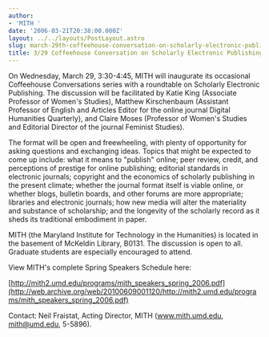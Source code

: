 ```yaml
---
author:
- 'MITH '
date: '2006-03-21T20:38:00.000Z'
layout: ../../layouts/PostLayout.astro
slug: march-29th-coffeehouse-conversation-on-scholarly-electronic-publishing
title: 3/29 Coffeehouse Conversation on Scholarly Electronic Publishing
---
```


On Wednesday, March 29, 3:30-4:45, MITH will inaugurate its occasional Coffeehouse Conversations series with a roundtable on Scholarly Electronic Publishing. The discussion will be facilitated by Katie King (Associate Professor of Women's Studies), Matthew Kirschenbaum (Assistant Professor of English and Articles Editor for the online journal Digital Humanities Quarterly), and Claire Moses (Professor of Women's Studies and Editorial Director of the journal Feminist Studies).

The format will be open and freewheeling, with plenty of opportunity for asking questions and exchanging ideas. Topics that might be expected to come up include: what it means to "publish" online; peer review, credit, and perceptions of prestige for online publishing; editorial standards in electronic journals; copyright and the economics of scholarly publishing in the present climate; whether the journal format itself is viable online, or whether blogs, bulletin boards, and other forums are more appropriate; libraries and electronic journals; how new media will alter the materiality and substance of scholarship; and the longevity of the scholarly record as it sheds its traditional embodiment in paper.

MITH (the Maryland Institute for Technology in the Humanities) is located in the basement of McKeldin Library, B0131. The discussion is open to all. Graduate students are especially encouraged to attend.

View MITH's complete Spring Speakers Schedule here:

[http://mith2.umd.edu/programs/mith_speakers_spring_2006.pdf](http://web.archive.org/web/20100609001120/http://mith2.umd.edu/programs/mith_speakers_spring_2006.pdf)

Contact: Neil Fraistat, Acting Director, MITH (www.mith.umd.edu, mith@umd.edu, 5-5896).